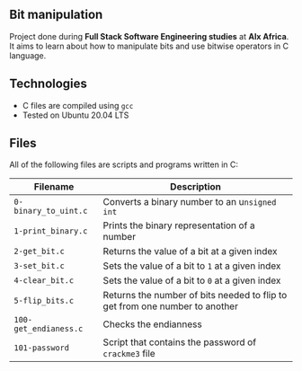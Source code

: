 ## Bit manipulation
Project done during **Full Stack Software Engineering studies** at **Alx Africa**. It aims to learn about how to manipulate bits and use bitwise operators in C language.

## Technologies
- C files are compiled using `gcc`
- Tested on Ubuntu 20.04 LTS
## Files
All of the following files are scripts and programs written in C:

| Filename	| Description |
| --------- | ----------- |
| `0-binary_to_uint.c`	| Converts a binary number to an u`nsigned int` |
| `1-print_binary.c`	| Prints the binary representation of a number |
| `2-get_bit.c`	| Returns the value of a bit at a given index |
| `3-set_bit.c`	| Sets the value of a bit to `1` at a given index |
| `4-clear_bit.c`	| Sets the value of a bit to `0` at a given index |
| `5-flip_bits.c`	| Returns the number of bits needed to flip to get from one number to another |
| `100-get_endianess.c`	| Checks the endianness |
| `101-password`	| Script that contains the password of `crackme3` file |
